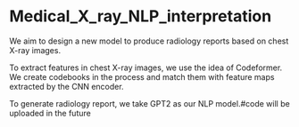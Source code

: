 # Medical_X_ray_NLP_interpretation

We aim to design a new model to produce radiology reports based on chest X-ray images.

To extract features in chest X-ray images, we use the idea of Codeformer. We create codebooks in the process and match them with feature maps extracted by the CNN encoder.

To generate radiology report, we take GPT2 as our NLP model.#code will be uploaded in the future

